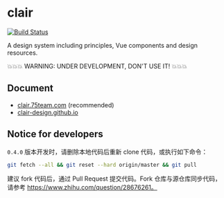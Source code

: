 # clair

[![Build Status](https://travis-ci.org/clair-design/clair.svg?branch=master)](https://travis-ci.org/clair-design/clair)

A design system including principles, Vue components and design resources.

💥💥💥 WARNING: UNDER DEVELOPMENT, DON'T USE IT! 💥💥💥

## Document

- [clair.75team.com](https://clair.75team.com/) (recommended)
- [clair-design.github.io](https://clair-design.github.io)

## Notice for developers

`0.4.0` 版本开发时，请删除本地代码后重新 clone 代码，或执行如下命令：

```bash
git fetch --all && git reset --hard origin/master && git pull
```

建议 fork 代码后，通过 Pull Request 提交代码。Fork 仓库与源仓库同步代码，请参考 https://www.zhihu.com/question/28676261。
